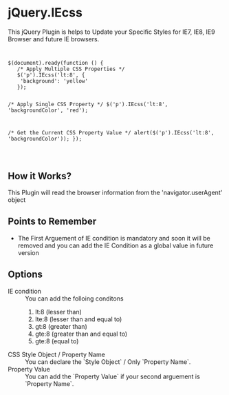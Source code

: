 jQuery.IEcss
============

This jQuery Plugin is helps to Update your Specific Styles for IE7, IE8, IE9 Browser and future IE browsers.

<code>
<pre>
$(document).ready(function () {
   /* Apply Multiple CSS Properties */
   $('p').IEcss('lt:8', {
   	'background': 'yellow'
   });

   /* Apply Single CSS Property */
   $('p').IEcss('lt:8', 'backgroundColor', 'red');

   /* Get the Current CSS Property Value */
   alert($('p').IEcss('lt:8', 'backgroundColor'));
});
</pre>
</code>

<h2>How it Works?</h2>
<p>This Plugin will read the browser information from the 'navigator.userAgent' object</p>

<h2>Points to Remember</h2>
<p>
<ul>
 <li>The First Arguement of IE condition is mandatory and soon it will be removed and you can add the IE Condition as a global value in future version</li>
</ul>
</p>

<h2>Options</h2>
<dl>
  <dt>IE condition</dt>
    <dd>You can add the folloing conditons
    <ol>
      <li>lt:8 (lesser than)</li>
      <li>lte:8 (lesser than and equal to)</li>
      <li>gt:8 (greater than)</li>
      <li>gte:8 (greater than and equal to)</li>
      <li>gte:8 (equal to)</li>
    </ol>
    </dd>
  <dt>CSS Style Object / Property Name</dt>
    <dd>You can declare the `Style Object` / Only `Property Name`.</dd>
  <dt>Property Value</dt>
    <dd>You can add the `Property Value` if your second arguement is `Property Name`.</dd>
</dl>
